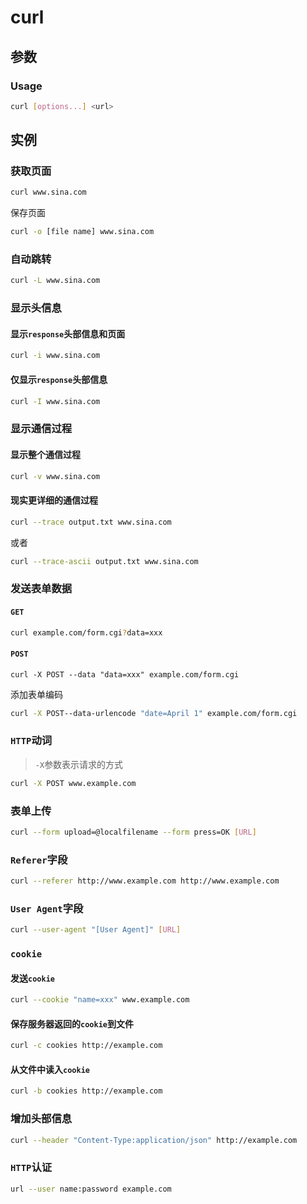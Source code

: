 # curl

## 参数

### Usage

```bash
curl [options...] <url>
```

## 实例

### 获取页面

```bash
curl www.sina.com
```

保存页面  

```bash
curl -o [file name] www.sina.com
```

### 自动跳转

```bash
curl -L www.sina.com
```

### 显示头信息

#### 显示`response`头部信息和页面

```bash
curl -i www.sina.com
```

#### 仅显示`response`头部信息

```bash
curl -I www.sina.com
```

### 显示通信过程

#### 显示整个通信过程

```bash
curl -v www.sina.com
```

#### 现实更详细的通信过程

```bash
curl --trace output.txt www.sina.com
```

或者  

```bash
curl --trace-ascii output.txt www.sina.com
```

### 发送表单数据

#### `GET`

```bash
curl example.com/form.cgi?data=xxx
```

#### `POST`

```curl
curl -X POST --data "data=xxx" example.com/form.cgi
```

添加表单编码

```bash
curl -X POST--data-urlencode "date=April 1" example.com/form.cgi
```

### `HTTP`动词

> `-X`参数表示请求的方式

```bash
curl -X POST www.example.com
```

### 表单上传

```bash
curl --form upload=@localfilename --form press=OK [URL]
```

### `Referer`字段

```bash
curl --referer http://www.example.com http://www.example.com
```

### `User Agent`字段

```bash
curl --user-agent "[User Agent]" [URL]
```

### `cookie`

#### 发送`cookie`

```bash
curl --cookie "name=xxx" www.example.com
```

#### 保存服务器返回的`cookie`到文件

```bash
curl -c cookies http://example.com
```

#### 从文件中读入`cookie`

```bash
curl -b cookies http://example.com
```

### 增加头部信息

```bash
curl --header "Content-Type:application/json" http://example.com
```

### `HTTP`认证

```bash
url --user name:password example.com
```
<!--stackedit_data:
eyJoaXN0b3J5IjpbLTE2MjEzNjYxOTVdfQ==
-->